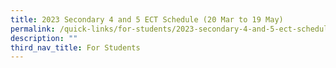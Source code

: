 ```yaml
---
title: 2023 Secondary 4 and 5 ECT Schedule (20 Mar to 19 May)
permalink: /quick-links/for-students/2023-secondary-4-and-5-ect-schedule-20-mar-to-19-may/
description: ""
third_nav_title: For Students
---
```

